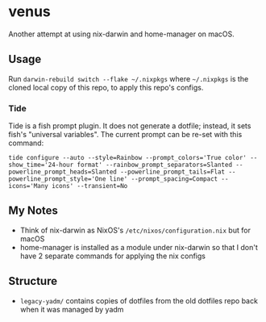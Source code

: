 # venus

Another attempt at using nix-darwin and home-manager on macOS.

## Usage

Run `darwin-rebuild switch --flake ~/.nixpkgs` where `~/.nixpkgs` is the cloned local copy of this repo, to apply this repo's configs.

### Tide

Tide is a fish prompt plugin. It does not generate a dotfile; instead, it sets fish's "universal variables". The current prompt can be re-set with this command:

```fish
tide configure --auto --style=Rainbow --prompt_colors='True color' --show_time='24-hour format' --rainbow_prompt_separators=Slanted --powerline_prompt_heads=Slanted --powerline_prompt_tails=Flat --powerline_prompt_style='One line' --prompt_spacing=Compact --icons='Many icons' --transient=No
```

## My Notes
- Think of nix-darwin as NixOS's `/etc/nixos/configuration.nix` but for macOS
- home-manager is installed as a module under nix-darwin so that I don't have 2 separate commands for applying the nix configs

## Structure
- `legacy-yadm/` contains copies of dotfiles from the old dotfiles repo back when it was managed by yadm